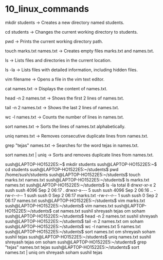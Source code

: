 # 10_linux_commands

mkdir students → Creates a new directory named students.

cd students → Changes the current working directory to students.

pwd → Prints the current working directory path.

touch marks.txt names.txt → Creates empty files marks.txt and names.txt.

ls → Lists files and directories in the current location.

ls -la → Lists files with detailed information, including hidden files.

vim filename → Opens a file in the vim text editor.

cat names.txt → Displays the content of names.txt.

head -n 2 names.txt → Shows the first 2 lines of names.txt.

tail -n 2 names.txt → Shows the last 2 lines of names.txt.

wc -l names.txt → Counts the number of lines in names.txt.

sort names.txt → Sorts the lines of names.txt alphabetically.

uniq names.txt → Removes consecutive duplicate lines from names.txt.

grep "tejas" names.txt → Searches for the word tejas in names.txt.

sort names.txt | uniq → Sorts and removes duplicate lines from names.txt.


sush@LAPTOP-HO1522E5:~$ mkdir students
sush@LAPTOP-HO1522E5:~$ cd students
sush@LAPTOP-HO1522E5:~/students$ pwd
/home/sush/students
sush@LAPTOP-HO1522E5:~/students$ touch marks.txt names.txt
sush@LAPTOP-HO1522E5:~/students$ ls
marks.txt  names.txt
sush@LAPTOP-HO1522E5:~/students$ ls -la
total 8
drwxr-xr-x 2 sush sush 4096 Sep  2 06:17 .
drwxr-x--- 5 sush sush 4096 Sep  2 06:16 ..
-rw-r--r-- 1 sush sush    0 Sep  2 06:17 marks.txt
-rw-r--r-- 1 sush sush    0 Sep  2 06:17 names.txt
sush@LAPTOP-HO1522E5:~/students$ vim marks.txt
sush@LAPTOP-HO1522E5:~/students$ vim names.txt
sush@LAPTOP-HO1522E5:~/students$ cat names.txt
sushil
shreyash
tejas
om
soham
sush@LAPTOP-HO1522E5:~/students$ head -n 2 names.txt
sushil
shreyash
sush@LAPTOP-HO1522E5:~/students$ tail -n 2 names.txt
om
soham
sush@LAPTOP-HO1522E5:~/students$ wc -l names.txt
5 names.txt
sush@LAPTOP-HO1522E5:~/students$ sort names.txt
om
shreyash
soham
sushil
tejas
sush@LAPTOP-HO1522E5:~/students$ uniq names.txt
sushil
shreyash
tejas
om
soham
sush@LAPTOP-HO1522E5:~/students$ grep "tejas" names.txt
tejas
sush@LAPTOP-HO1522E5:~/students$ sort names.txt | uniq
om
shreyash
soham
sushil
tejas
